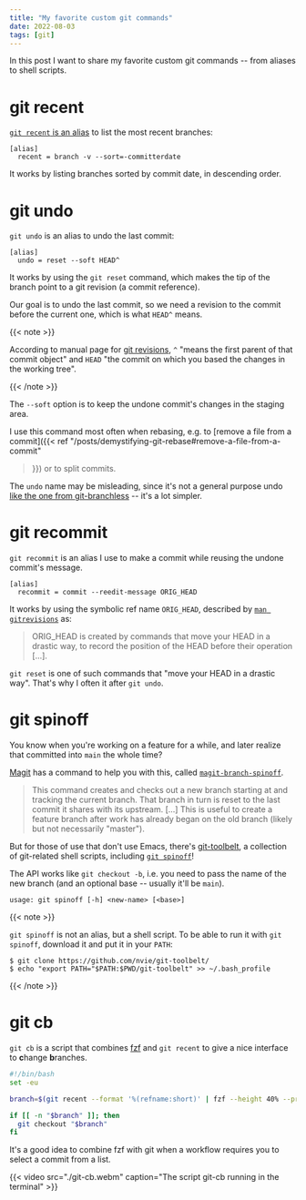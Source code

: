 ```yaml
---
title: "My favorite custom git commands"
date: 2022-08-03
tags: [git]
---
```


In this post I want to share my favorite custom git commands -- from aliases to
shell scripts.

<!--more-->

# git recent

[`git recent` is an
alias](https://github.com/phelipetls/dotfiles/blob/7b1d9f14debdeef1f1fd0b6603f1d116504ff1f3/.gitconfig#L29)
to list the most recent branches:

```plaintext
[alias]
  recent = branch -v --sort=-committerdate
```

It works by listing branches sorted by commit date, in descending order.

# git undo

`git undo` is an alias to undo the last commit:

```plaintext
[alias]
  undo = reset --soft HEAD^
```

It works by using the `git reset` command, which makes the tip of the branch
point to a git revision (a commit reference).

Our goal is to undo the last commit, so we need a revision to the commit before
the current one, which is what `HEAD^` means.

{{< note >}}

According to manual page for [git
revisions](https://git-scm.com/docs/gitrevisions), `^` "means the first parent
of that commit object" and `HEAD` "the commit on which you based the changes in
the working tree".

{{< /note >}}

The `--soft` option is to keep the undone commit's changes in the staging area.

I use this command most often when rebasing, e.g. to [remove a file from a
commit]({{< ref "/posts/demystifying-git-rebase#remove-a-file-from-a-commit"
>}}) or to split commits.

The `undo` name may be misleading, since it's not a general purpose undo [like
the one from git-branchless](https://blog.waleedkhan.name/git-undo/) -- it's a
lot simpler.

# git recommit

`git recommit` is an alias I use to make a commit while reusing the undone
commit's message.

```plaintext
[alias]
  recommit = commit --reedit-message ORIG_HEAD
```

It works by using the symbolic ref name `ORIG_HEAD`, described by [`man
gitrevisions`](https://git-scm.com/docs/gitrevisions) as:

> ORIG_HEAD is created by commands that move your HEAD in a drastic way, to
> record the position of the HEAD before their operation [...].

`git reset` is one of such commands that "move your HEAD in a drastic way".
That's why I often it after `git undo`.

# git spinoff

You know when you're working on a feature for a while, and later realize that
committed into `main` the whole time?

[Magit](https://magit.vc/) has a command to help you with this, called
[`magit-branch-spinoff`](https://magit.vc/manual/magit/Branch-Commands.html).

> This command creates and checks out a new branch starting at and tracking the
> current branch. That branch in turn is reset to the last commit it shares
> with its upstream. [...] This is useful to create a feature branch after work
> has already began on the old branch (likely but not necessarily "master"). 

But for those of use that don't use Emacs, there's
[git-toolbelt](https://github.com/nvie/git-toolbelt/), a collection of
git-related shell scripts, including [`git
spinoff`](https://github.com/nvie/git-toolbelt/blob/main/git-spinoff)!

The API works like `git checkout -b`, i.e. you need to pass the name of the new
branch (and an optional base -- usually it'll be `main`).

```plaintext
usage: git spinoff [-h] <new-name> [<base>]
```

{{< note >}}

`git spinoff` is not an alias, but a shell script. To be able to run it with
`git spinoff`, download it and put it in your `PATH`:

```shell-session
$ git clone https://github.com/nvie/git-toolbelt/
$ echo "export PATH="$PATH:$PWD/git-toolbelt" >> ~/.bash_profile
```

{{< /note >}}

# git cb

`git cb` is a script that combines [fzf](https://github.com/junegunn/fzf) and
`git recent` to give a nice interface to **c**hange **b**ranches.

```bash {hl_lines=["4"]}
#!/bin/bash
set -eu

branch=$(git recent --format '%(refname:short)' | fzf --height 40% --preview 'git log --oneline {}')

if [[ -n "$branch" ]]; then
  git checkout "$branch"
fi
```

It's a good idea to combine fzf with git when a workflow requires you to select
a commit from a list.

{{< video src="./git-cb.webm" caption="The script git-cb running in the terminal" >}}
